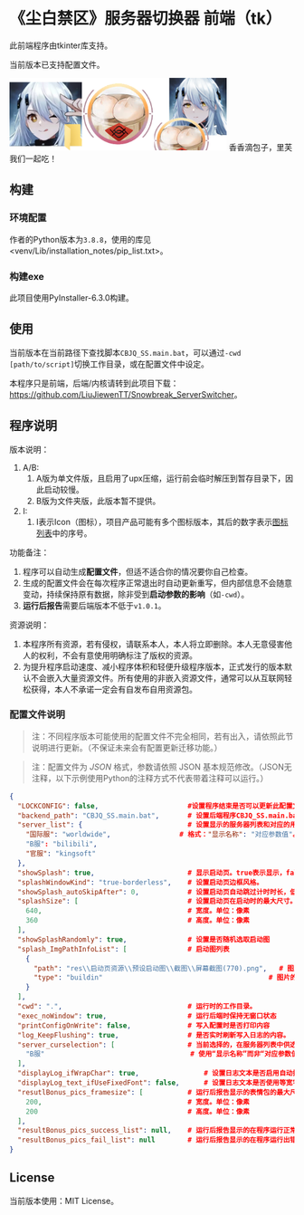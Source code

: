 # 《尘白禁区》服务器切换器 前端（tk）

此前端程序由tkinter库支持。

当前版本已支持配置文件。

<img src="res/icon1.png" style="width:128px; height: 128px"><img src="res/里芙带来了她的两个包子-透明背景.png" style="width:128px; height: 128px"><img src="res/里芙和她的两个包子.png" style="width:128px; height: 128px"> 香香滴包子，里芙我们一起吃！

## 构建

### 环境配置

作者的Python版本为`3.8.8`，使用的库见<venv/Lib/installation_notes/pip_list.txt>。

### 构建exe

此项目使用PyInstaller-6.3.0构建。

## 使用

当前版本在当前路径下查找脚本`CBJQ_SS.main.bat`，可以通过`-cwd [path/to/script]`切换工作目录，或在配置文件中设定。

本程序只是前端，后端/内核请转到此项目下载：<https://github.com/LiuJiewenTT/Snowbreak_ServerSwitcher>。

## 程序说明

版本说明：
1. A/B:
   1. A版为单文件版，且启用了upx压缩，运行前会临时解压到暂存目录下，因此启动较慢。
   2. B版为文件夹版，此版本暂不提供。
2. I:
   1. I表示Icon（图标），项目产品可能有多个图标版本，其后的数字表示[图标列表](图标列表)中的序号。

功能备注：

1. 程序可以自动生成**配置文件**，但适不适合你的情况要你自己检查。
2. 生成的配置文件会在每次程序正常退出时自动更新重写，但内部信息不会随意变动，持续保持原有数据，除非受到**启动参数的影响**（如`-cwd`）。
3. **运行后报告**需要后端版本不低于`v1.0.1`。

资源说明：

1. 本程序所有资源，若有侵权，请联系本人，本人将立即删除。本人无意侵害他人的权利，不会有意使用明确标注了版权的资源。
2. 为提升程序启动速度、减小程序体积和轻便升级程序版本，正式发行的版本默认不会嵌入大量资源文件。所有使用的非嵌入资源文件，通常可以从互联网轻松获得，本人不承诺一定会有自发布自用资源包。

### 配置文件说明

>  注：不同程序版本可能使用的配置文件不完全相同，若有出入，请依照此节说明进行更新。（不保证未来会有配置更新迁移功能。）

> 注：配置文件为 *JSON* 格式，参数请依照 JSON 基本规范修改。（JSON无注释，以下示例使用Python的注释方式不代表带着注释可以运行。）

``` json
{
  "LOCKCONFIG": false,						#设置程序结束是否可以更新此配置文件。取值：true/false
  "backend_path": "CBJQ_SS.main.bat",		# 设置后端程序CBJQ_SS.main.bat的文件路径。若为相对路径则受cwd影响。
  "server_list": {							# 设置显示的服务器列表和对应的用于传递给后端程序使其指定服务器的值
    "国际服": "worldwide",					# 格式："显示名称": "对应参数值"。显示名称必须唯一，不可重复。
    "B服": "bilibili",
    "官服": "kingsoft"
  },
  "showSplash": true,						# 显示启动页。true表示显示，false表示不显示。
  "splashWindowKind": "true-borderless",	# 设置启动页边框风格。
  "showSplash_autoSkipAfter": 0,			# 设置启动页自动跳过计时时长，低于（或等于）250ms不生效。
  "splashSize": [							# 设置启动页在启动时的最大尺寸。启动页会自动适配启动图尺寸。
    640,									# 宽度。单位：像素
    360										# 高度。单位：像素
  ],
  "showSplashRandomly": true,				# 设置是否随机选取启动图
  "splash_ImgPathInfoList": [				# 启动图列表
    {
      "path": "res\\启动页资源\\预设启动图\\截图\\屏幕截图(770).png",	# 图片路径
      "type": "buildin"											# 图片的路径类型，buildin表示程序自带，nonbuildin表示程序启动时的工作目录下依路径寻找，其它值视为无效并进行默认操作：在当前运行的工作目录依路径寻找。
    }
  ],
  "cwd": ".",								# 运行时的工作目录。
  "exec_noWindow": true,					# 运行后端时保持无窗口状态
  "printConfigOnWrite": false,				# 写入配置时是否打印内容
  "log_KeepFlushing": true,					# 是否实时刷新写入日志的内容。
  "server_curselection": [					# 当前选择的，在服务器列表中供选择的服务器选项
    "B服"									# 使用“显示名称”而非“对应参数值”。
  ],
  "displayLog_ifWrapChar": true,				# 设置日志文本是否启用自动换行。
  "displayLog_text_ifUseFixedFont": false,		# 设置日志文本是否使用等宽字体。在Win10上，不使用等宽字体将会使用更好看的“微软雅黑”字体。
  "resutlBonus_pics_framesize": [			# 运行后报告显示的表情包的最大尺寸限制
    200,									# 宽度。单位：像素
    200										# 高度。单位：像素
  ],
  "resultBonus_pics_success_list": null,	# 运行后报告显示的在程序运行正常时的表情包。同上splash_ImgPathInfoList的格式。
  "resultBonus_pics_fail_list": null		# 运行后报告显示的在程序运行出错时的表情包。同上splash_ImgPathInfoList的格式。
}
```



## License

当前版本使用：MIT License。
